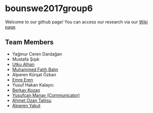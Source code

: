 # bounswe2017group6

Welcome to our github page! You can access our research via our [Wiki page](https://github.com/bounswe/bounswe2017group6/wiki/).

## Team Members

* Yağmur Ceren Dardağan
* Mustafa Şışık
* [Utku Alhan](https://github.com/bounswe/bounswe2017group6/wiki/Utku-Alhan)
* [Muhammed Fatih Balın](https://github.com/bounswe/bounswe2017group6/wiki/Muhammed-Fatih-Bal%C4%B1n)
* Alperen Kürşat Özkan
* [Emre Eren](https://github.com/bounswe/bounswe2017group6/wiki/Emre-Eren)
* Yusuf Hakan Kalaycı
* [Berkay Kozan](https://github.com/bounswe/bounswe2017group6/wiki/Berkay-Kozan)
* [Yusufcan Manav (Communicator)](https://github.com/bounswe/bounswe2017group6/wiki/Yusufcan-Manav)
* [Ahmet Ozan Tatlısu](https://github.com/bounswe/bounswe2017group6/wiki/Ahmet-Ozan-Tatlisu)
* [Alperen Yakut](https://github.com/bounswe/bounswe2017group6/wiki/Alperen-Yakut)

